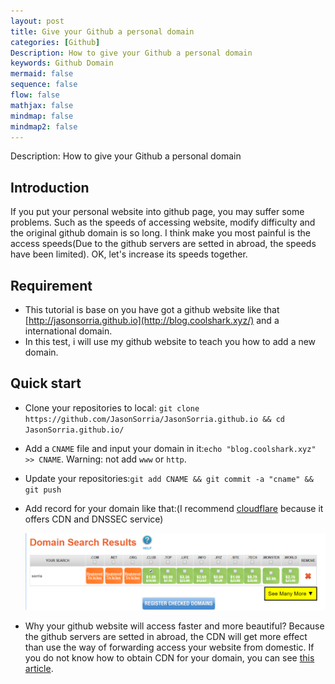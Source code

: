 ```yaml
---
layout: post
title: Give your Github a personal domain
categories: [Github]
Description: How to give your Github a personal domain
keywords: Github Domain
mermaid: false
sequence: false
flow: false
mathjax: false
mindmap: false
mindmap2: false
---
```


Description: How to give your Github a personal domain

## Introduction

If you put your personal website into github page, you may suffer some problems. Such as the speeds of accessing website, modify difficulty and the original github domain is so long. I think make you most painful is the access speeds(Due to the github servers are setted in abroad, the speeds have been limited). OK, let's increase its speeds together.

## Requirement

- This tutorial is base on you have got a github website like that [http://jasonsorria.github.io](http://blog.coolshark.xyz/) and a international domain.
- In this test, i will use my github website to teach you how to add a new domain.

## Quick start

- Clone your repositories to local: `git clone https://github.com/JasonSorria/JasonSorria.github.io && cd JasonSorria.github.io/`  

- Add a `CNAME` file and input your domain in it:`echo "blog.coolshark.xyz" >> CNAME`. Warning: not add `www` or `http`.

- Update your repositories:`git add CNAME && git commit -a "cname" && git push`  

- Add record for your domain like that:(I recommend [cloudflare](https://dash.cloudflare.com/) because it offers CDN and DNSSEC service)

    ![](/images/build-vps/2.PNG) 

- Why your github website will access faster and more beautiful? Because the github servers are setted in abroad, the CDN will get more effect than use the way of forwarding access your website from domestic. If you do not know how to obtain CDN for your domain, you can see [this article](http://blog.coolshark.xyz/2019/12/scure-surfing/).


